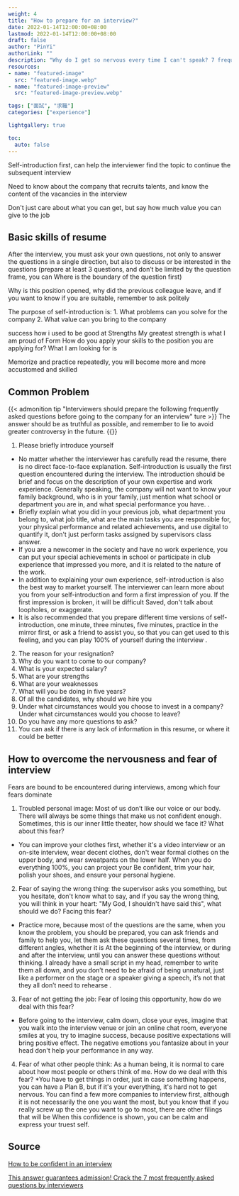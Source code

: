 ```yaml
---
weight: 4
title: "How to prepare for an interview?"
date: 2022-01-14T12:00:00+08:00
lastmod: 2022-01-14T12:00:00+08:00
draft: false
author: "PinYi"
authorLink: ""
description: "Why do I get so nervous every time I can't speak? 7 frequently asked questions"
resources:
- name: "featured-image"
  src: "featured-image.webp"
- name: "featured-image-preview"
  src: "featured-image-preview.webp"

tags: ["面試", "求職"]
categories: ["experience"]

lightgallery: true

toc:
  auto: false
---
```


Self-introduction first, can help the interviewer find the topic to continue the subsequent interview

Need to know about the company that recruits talents, and know the content of the vacancies in the interview

Don't just care about what you can get, but say how much value you can give to the job

<!--more-->

## Basic skills of resume

After the interview, you must ask your own questions, not only to answer the questions in a single direction, but also to discuss or be interested in the questions (prepare at least 3 questions, and don’t be limited by the question frame, you can Where is the boundary of the question first)

Why is this position opened, why did the previous colleague leave, and if you want to know if you are suitable, remember to ask politely

The purpose of self-introduction is: 1. What problems can you solve for the company 2. What value can you bring to the company

success how i used to be good at
Strengths My greatest strength is what I am proud of
Form How do you apply your skills to the position you are applying for? What I am looking for is

Memorize and practice repeatedly, you will become more and more accustomed and skilled

## Common Problem

{{< admonition tip "Interviewers should prepare the following frequently asked questions before going to the company for an interview" ture >}}
The answer should be as truthful as possible, and remember to lie to avoid greater controversy in the future.
{{</admonition >}}

1. Please briefly introduce yourself
* No matter whether the interviewer has carefully read the resume, there is no direct face-to-face explanation. Self-introduction is usually the first question encountered during the interview. The introduction should be brief and focus on the description of your own expertise and work experience. Generally speaking, the company will not want to know your family background, who is in your family, just mention what school or department you are in, and what special performance you have. .
* Briefly explain what you did in your previous job, what department you belong to, what job title, what are the main tasks you are responsible for, your physical performance and related achievements, and use digital to quantify it, don't just perform tasks assigned by supervisors class answer.
* If you are a newcomer in the society and have no work experience, you can put your special achievements in school or participate in club experience that impressed you more, and it is related to the nature of the work.
* In addition to explaining your own experience, self-introduction is also the best way to market yourself. The interviewer can learn more about you from your self-introduction and form a first impression of you. If the first impression is broken, it will be difficult Saved, don't talk about loopholes, or exaggerate.
* It is also recommended that you prepare different time versions of self-introduction, one minute, three minutes, five minutes, practice in the mirror first, or ask a friend to assist you, so that you can get used to this feeling, and you can play 100% of yourself during the interview .

2. The reason for your resignation?
3. Why do you want to come to our company?
4. What is your expected salary?
5. What are your strengths
7. What are your weaknesses
8. What will you be doing in five years?
9. Of all the candidates, why should we hire you
10. Under what circumstances would you choose to invest in a company? Under what circumstances would you choose to leave?
11. Do you have any more questions to ask?
12. You can ask if there is any lack of information in this resume, or where it could be better

## How to overcome the nervousness and fear of interview
Fears are bound to be encountered during interviews, among which four fears dominate

1. Troubled personal image: Most of us don’t like our voice or our body. There will always be some things that make us not confident enough. Sometimes, this is our inner little theater, how should we face it? What about this fear?
* You can improve your clothes first, whether it's a video interview or an on-site interview, wear decent clothes, don't wear formal clothes on the upper body, and wear sweatpants on the lower half. When you do everything 100%, you can project your Be confident, trim your hair, polish your shoes, and ensure your personal hygiene.

2. Fear of saying the wrong thing: the supervisor asks you something, but you hesitate, don't know what to say, and if you say the wrong thing, you will think in your heart: "My God, I shouldn't have said this", what should we do? Facing this fear?
* Practice more, because most of the questions are the same, when you know the problem, you should be prepared, you can ask friends and family to help you, let them ask these questions several times, from different angles, whether it is At the beginning of the interview, or during and after the interview, until you can answer these questions without thinking. I already have a small script in my head, remember to write them all down, and you don’t need to be afraid of being unnatural, just like a performer on the stage or a speaker giving a speech, it’s not that they all don’t need to rehearse .

3. Fear of not getting the job: Fear of losing this opportunity, how do we deal with this fear?
* Before going to the interview, calm down, close your eyes, imagine that you walk into the interview venue or join an online chat room, everyone smiles at you, try to imagine success, because positive expectations will bring positive effect. The negative emotions you fantasize about in your head don't help your performance in any way.

4. Fear of what other people think: As a human being, it is normal to care about how most people or others think of me. How do we deal with this fear?
*You have to get things in order, just in case something happens, you can have a Plan B, but if it's your everything, it's hard not to get nervous. You can find a few more companies to interview first, although it is not necessarily the one you want the most, but you know that if you really screw up the one you want to go to most, there are other filings that will be When this confidence is shown, you can be calm and express your truest self.

## Source

[How to be confident in an interview](https://www.youtube.com/watch?v=EILJUr9g24o
)

[This answer guarantees admission! Crack the 7 most frequently asked questions by interviewers](https://www.1111.com.tw/1000w/fanshome/discussTopic.asp?cat=FANS&id=236804
)

